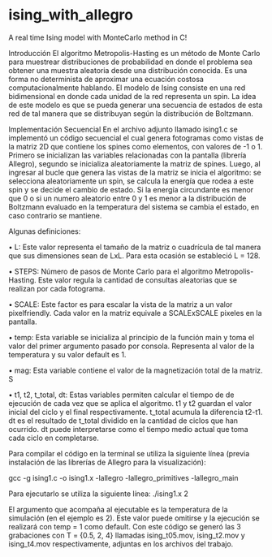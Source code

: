 # ising_with_allegro
A real time Ising model with MonteCarlo method in C!

Introducción
El algoritmo Metropolis-Hasting es un método de Monte Carlo para muestrear distribuciones de probabilidad en donde el problema sea obtener una muestra aleatoria desde una distribución conocida. Es una forma no determinista de aproximar una ecuación costosa computacionalmente hablando.
El modelo de Ising consiste en una red bidimensional en donde cada unidad de la red representa un spin. La idea de este modelo es que se pueda generar una secuencia de estados de esta red de tal manera que se distribuyan según la distribución de Boltzmann.
  
Implementación Secuencial
En el archivo adjunto llamado ising1.c se implementó un código secuencial el cual genera fotogramas como vistas de la matriz 2D que contiene los spines como elementos, con valores de -1 o 1.
Primero se inicializan las variables relacionadas con la pantalla (librería Allegro), segundo se inicializa aleatoriamente la matriz de spines. Luego, al ingresar al bucle que genera las vistas de la matriz se inicia el algoritmo: se selecciona aleatoriamente un spin, se calcula la energía que rodea a este spin y se decide el cambio de estado. Si la energía circundante es menor que 0 o si un numero aleatorio entre 0 y 1 es menor a la distribución de Boltzmann evaluado en la temperatura del sistema se cambia el estado, en caso contrario se mantiene.

Algunas definiciones:

• L: Este valor representa el tamaño de la matriz o cuadrícula de tal manera que sus dimensiones sean de LxL. Para esta ocasión se estableció L = 128.

• STEPS: Número de pasos de Monte Carlo para el algoritmo Metropolis-Hasting. Este valor regula la cantidad de consultas aleatorias que se realizan por cada fotograma.

• SCALE: Este factor es para escalar la vista de la matriz a un valor pixelfriendly. Cada
valor en la matriz equivale a SCALExSCALE pixeles en la pantalla.

• temp: Esta variable se inicializa al principio de la función main y toma el valor del
primer argumento pasado por consola. Representa al valor de la temperatura y su valor
default es 1.

• mag: Esta variable contiene el valor de la magnetización total de la matriz. S

• t1, t2, t_total, dt: Estas variables permiten calcular el tiempo de de ejecución de cada
vez que se aplica el algoritmo. t1 y t2 guardan el valor inicial del ciclo y el final respectivamente. t_total acumula la diferencia t2-t1. dt es el resultado de t_total dividido en la cantidad de ciclos que han ocurrido. dt puede interpretarse como el tiempo medio actual que toma cada ciclo en completarse.

Para compilar el código en la terminal se utiliza la siguiente línea (previa instalación de las librerías de Allegro para la visualización):

gcc -g ising1.c -o ising1.x -lallegro -lallegro_primitives -lallegro_main

Para ejecutarlo se utiliza la siguiente línea:
./ising1.x 2

El argumento que acompaña al ejecutable es la temperatura de la simulación (en el ejemplo es 2). Este valor puede omitirse y la ejecución se realizará con temp = 1 como default.
Con este código se generó las 3 grabaciones con T = {0.5, 2, 4} llamadas ising_t05.mov, ising_t2.mov y ising_t4.mov respectivamente, adjuntas en los archivos del trabajo.
